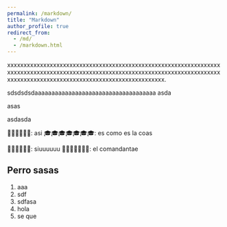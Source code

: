 ```yaml
---
permalink: /markdown/
title: "Markdown"
author_profile: true
redirect_from: 
  - /md/
  - /markdown.html
---
```


xxxxxxxxxxxxxxxxxxxxxxxxxxxxxxxxxxxxxxxxxxxxxxxxxxxxxxxxxxxxxxxxxxxxxxxxxxxxxxxxxxxxxxxxxxxxxxxxxxxxxxxxxxxxxxxxxxxxxxxxxxxxxxxxxxxxxxxxxxxxxxxxxxxxxxxxxxxxxxxxxxxxxxxxxxxxxxxxxx.

sdsdsdsdaaaaaaaaaaaaaaaaaaaaaaaaaaaaaaaaaaaa
asda

asas

asdasda

👤👤👤👤👤👤: asi 
🎓🎓🎓🎓🎓🎓🎓: es como es la coas 

🔬🔬🔬🔬🔬🔬: siuuuuuu
🤔🤔🤔🤔🤔🤔🤔: el comandantae 

Perro sasas
---
  1. aaa
  2. sdf
  3. sdfasa
  4.  hola
  5.  se que 
